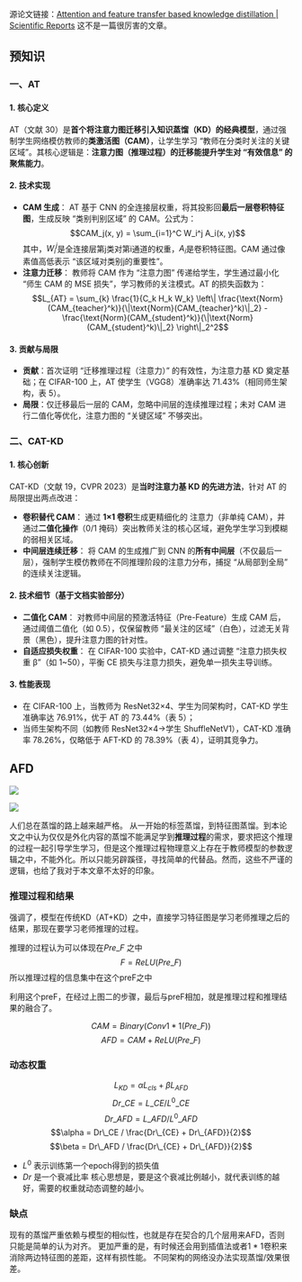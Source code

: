 源论文链接：[Attention and feature transfer based knowledge distillation | Scientific Reports](https://www.nature.com/articles/s41598-023-43986-y)
这不是一篇很厉害的文章。
## 预知识
### 一、AT

#### 1. **核心定义**

AT（文献 30）是**首个将注意力图迁移引入知识蒸馏（KD）的经典模型**，通过强制学生网络模仿教师的**类激活图（CAM）**，让学生学习 “教师在分类时关注的关键区域”。其核心逻辑是：**注意力图（推理过程）的迁移能提升学生对 “有效信息” 的聚焦能力**。

#### 2. **技术实现**
- **CAM 生成**：
    AT 基于 CNN 的全连接层权重，将其投影回**最后一层卷积特征图**，生成反映 “类别判别区域” 的 CAM。公式为：$$CAM_j(x, y) = \sum_{i=1}^C W_i^j A_i(x, y)$$
    其中，$W_i^j$是全连接层第j类对第i通道的权重，$A_i$是卷积特征图。CAM 通过像素值高低表示 “该区域对类别j的重要性”。
- **注意力迁移**：
    教师将 CAM 作为 “注意力图” 传递给学生，学生通过最小化 “师生 CAM 的 MSE 损失”，学习教师的关注模式。AT 的损失函数为：$$L_{AT} = \sum_{k} \frac{1}{C_k H_k W_k} \left\| \frac{\text{Norm}(CAM_{teacher}^k)}{\|\text{Norm}(CAM_{teacher}^k)\|_2} - \frac{\text{Norm}(CAM_{student}^k)}{\|\text{Norm}(CAM_{student}^k)\|_2} \right\|_2^2$$
#### 3. **贡献与局限**

- **贡献**：首次证明 “迁移推理过程（注意力）” 的有效性，为注意力基 KD 奠定基础；在 CIFAR-100 上，AT 使学生（VGG8）准确率达 71.43%（相同师生架构，表 5）。
- **局限**：仅迁移最后一层的 CAM，忽略中间层的连续推理过程；未对 CAM 进行二值化等优化，注意力图的 “关键区域” 不够突出。

### 二、CAT-KD

#### 1. **核心创新**
CAT-KD（文献 19，CVPR 2023）是**当时注意力基 KD 的先进方法**，针对 AT 的局限提出两点改进：
- **卷积替代 CAM**：
    通过 **1×1 卷积**生成更精细化的 注意力（非单纯 CAM），并通过**二值化操作**（0/1 掩码）突出教师关注的核心区域，避免学生学习到模糊的弱相关区域。
- **中间层连续迁移**：
    将 CAM 的生成推广到 CNN 的**所有中间层**（不仅最后一层），强制学生模仿教师在不同推理阶段的注意力分布，捕捉 “从局部到全局” 的连续关注逻辑。

#### 2. **技术细节（基于文档实验部分）**
- **二值化 CAM**：
    对教师中间层的预激活特征（Pre-Feature）生成 CAM 后，通过阈值二值化（如 0.5），仅保留教师 “最关注的区域”（白色），过滤无关背景（黑色），提升注意力图的针对性。
- **自适应损失权重**：
    在 CIFAR-100 实验中，CAT-KD 通过调整 “注意力损失权重 β”（如 1~50），平衡 CE 损失与注意力损失，避免单一损失主导训练。

#### 3. **性能表现**
- 在 CIFAR-100 上，当教师为 ResNet32×4、学生为同架构时，CAT-KD 学生准确率达 76.91%，优于 AT 的 73.44%（表 5）；
- 当师生架构不同（如教师 ResNet32×4→学生 ShuffleNetV1），CAT-KD 准确率 78.26%，仅略低于 AFT-KD 的 78.39%（表 4），证明其竞争力。

## AFD
![](file-20250930160432919.png)

![](file-20250930160522469.png )

人们总在蒸馏的路上越来越严格。
从一开始的标签蒸馏，到特征图蒸馏。到本论文之中认为仅仅是外化内容的蒸馏不能满足学到**推理过程**的需求，要求把这个推理的过程一起引导学生学习，但是这个推理过程物理意义上存在于教师模型的参数逻辑之中，不能外化。所以只能另辟蹊径，寻找简单的代替品。然而，这些不严谨的逻辑，也给了我对于本文章不太好的印象。

### 推理过程和结果

强调了，模型在传统KD（AT+KD）之中，直接学习特征图是学习老师推理之后的结果，那现在要学习老师推理的过程。

推理的过程认为可以体现在$Pre\_F$ 之中
$$F = ReLU(Pre\_F)$$
所以推理过程的信息集中在这个preF之中

利用这个preF，在经过上图二的步骤，最后与preF相加，就是推理过程和推理结果的融合了。

$$CAM = Binary(Conv1*1(Pre\_F))$$
$$AFD = CAM + ReLU(Pre\_F) $$
### 动态权重

$$L_{KD} = \alpha L_{cls} + \beta L_{AFD}$$
$$Dr\_{CE} = L\_CE / L^{0}\_CE$$
$$Dr\_AFD = L\_{AFD} / L^0\_AFD$$
$$\alpha = Dr\_CE / \frac{Dr\_{CE} + Dr\_{AFD}}{2}$$
$$\beta = Dr\_AFD / \frac{Dr\_{CE} + Dr\_{AFD}}{2}$$
- $L^0$ 表示训练第一个epoch得到的损失值
- $Dr$ 是一个衰减比率
核心思想是，要是这个衰减比例越小，就代表训练的越好，需要的权重就动态调整的越小。

### 缺点
现有的蒸馏严重依赖与模型的相似性，也就是存在契合的几个层用来AFD，否则只能是简单的认为对齐。
更加严重的是，有时候还会用到插值法或者1 * 1卷积来消除两边特征图的差距，这样有损性能。
不同架构的网络没办法实现蒸馏/效果很差。
